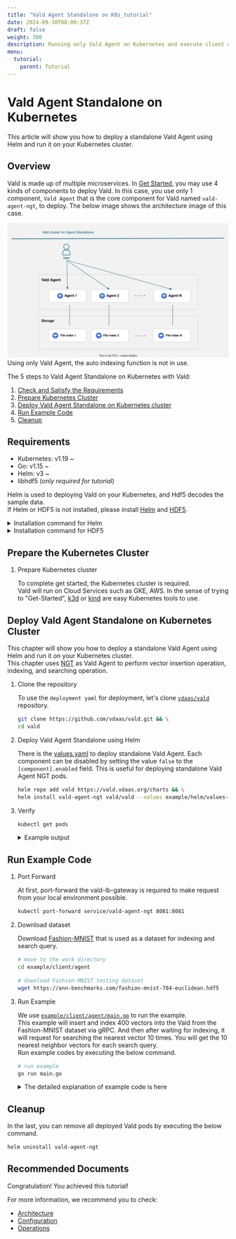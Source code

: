```yaml
---
title: "Vald Agent Standalone on K8s_tutorial"
date: 2024-09-30T08:09:37Z
draft: false
weight: 300
description: Running only Vald Agent on Kubernetes and execute client codes
menu:
  tutorial:
    parent: Tutorial
---
```


# Vald Agent Standalone on Kubernetes

This article will show you how to deploy a standalone Vald Agent using Helm and run it on your Kubernetes cluster.

## Overview

Vald is made up of multiple microservices.
In [Get Started](/docs/tutorial/get-started), you may use 4 kinds of components to deploy Vald.
In this case, you use only 1 component, `Vald Agent` that is the core component for Vald named `vald-agent-ngt`, to deploy.
The below image shows the architecture image of this case.

<img src="/images/tutorial/vald-agent-standalone-on-k8s.svg">

<div class="warning">
Using only Vald Agent, the auto indexing function is not in use.
</div>

The 5 steps to Vald Agent Standalone on Kubernetes with Vald:

1. [Check and Satisfy the Requirements](#Requirements)
1. [Prepare Kubernetes Cluster](#Prepare-the-Kubernetes-Cluster)
1. [Deploy Vald Agent Standalone on Kubernetes cluster](#Deploy-Vald-Agent-Standalone-on-Kubernetes-Cluster)
1. [Run Example Code](#Run-Example-Code)
1. [Cleanup](#Cleanup)

## Requirements

- Kubernetes: v1.19 ~
- Go: v1.15 ~
- Helm: v3 ~
- libhdf5 (_only required for tutorial_)

Helm is used to deploying Vald on your Kubernetes, and Hdf5 decodes the sample data.<br>
If Helm or HDF5 is not installed, please install [Helm](https://helm.sh/docs/intro/install) and [HDF5](https://www.hdfgroup.org/).

<details><summary>Installation command for Helm</summary><br>

```bash
curl -fsSL https://raw.githubusercontent.com/helm/helm/main/scripts/get-helm-3 | bash
```

</details>

<details><summary>Installation command for HDF5</summary><br>

```bash
# yum
yum install -y hdf5-devel

# apt
apt-get install libhdf5-serial-dev

# homebrew
brew install hdf5
```

</details>

## Prepare the Kubernetes Cluster

1. Prepare Kubernetes cluster

   To complete get started, the Kubernetes cluster is required.<br>
   Vald will run on Cloud Services such as GKE, AWS.
   In the sense of trying to "Get-Started", [k3d](https://k3d.io/) or [kind](https://kind.sigs.k8s.io/) are easy Kubernetes tools to use.

## Deploy Vald Agent Standalone on Kubernetes Cluster

This chapter will show you how to deploy a standalone Vald Agent using Helm and run it on your Kubernetes cluster. <br>
This chapter uses [NGT](https://github.com/yahoojapan/ngt) as Vald Agent to perform vector insertion operation, indexing, and searching operation.<br>

1. Clone the repository

   To use the `deployment yaml` for deployment, let's clone [`vdaas/vald`](https://github.com/vdaas/vald.git) repository.

   ```bash
   git clone https://github.com/vdaas/vald.git && \
   cd vald
   ```

1. Deploy Vald Agent Standalone using Helm

   There is the [values.yaml](https://github.com/vdaas/vald/blob/main/example/helm/values-standalone-agent-ngt.yaml) to deploy standalone Vald Agent.
   Each component can be disabled by setting the value `false` to the `[component].enabled` field.
   This is useful for deploying standalone Vald Agent NGT pods.

   ```bash
   helm repo add vald https://vald.vdaas.org/charts && \
   helm install vald-agent-ngt vald/vald --values example/helm/values-standalone-agent-ngt.yaml
   ```

1. Verify

   ```bash
   kubectl get pods
   ```

   <details><summary>Example output</summary><br>
   If the deployment is successful, Vald Agent component should be running.

   ```bash
   NAME               READY   STATUS    RESTARTS   AGE
   vald-agent-ngt-0   1/1     Running   0          20m
   vald-agent-ngt-1   1/1     Running   0          20m
   vald-agent-ngt-2   1/1     Running   0          20m
   vald-agent-ngt-3   1/1     Running   0          20m
   ```

   </details>

## Run Example Code

1.  Port Forward

    At first, port-forward the vald-lb-gateway is required to make request from your local environment possible.

    ```bash
    kubectl port-forward service/vald-agent-ngt 8081:8081
    ```

1.  Download dataset

    Download [Fashion-MNIST](https://github.com/zalandoresearch/fashion-mnist) that is used as a dataset for indexing and search query.

    ```bash
    # move to the work directory
    cd example/client/agent
    ```

    ```bash
    # download Fashion-MNIST testing dataset
    wget https://ann-benchmarks.com/fashion-mnist-784-euclidean.hdf5
    ```

1.  Run Example

    We use [`example/client/agent/main.go`](https://github.com/vdaas/vald/blob/main/example/client/agent/main.go) to run the example.<br>
    This example will insert and index 400 vectors into the Vald from the Fashion-MNIST dataset via gRPC.
    And then after waiting for indexing, it will request for searching the nearest vector 10 times.
    You will get the 10 nearest neighbor vectors for each search query.<br>
    Run example codes by executing the below command.

    ```bash
    # run example
    go run main.go
    ```

    <details><summary>The detailed explanation of example code is here</summary><br>
    This will execute 6 steps.

    1.  init

        - Import packages
            <details><summary>example code</summary><br>

          ```go
          package main

          import (
              "context"
              "encoding/json"
              "flag"
              "time"

              "github.com/kpango/fuid"
              "github.com/kpango/glg"
              agent "github.com/vdaas/vald-client-go/v1/agent/core"
              "github.com/vdaas/vald-client-go/v1/payload"
              "github.com/vdaas/vald-client-go/v1/vald"
              "gonum.org/v1/hdf5"
              "google.golang.org/grpc"
              "google.golang.org/grpc/credentials/insecure"
          )
          ```

            </details>

        - Set variables

          - The constant number of training datasets and test datasets.
              <details><summary>example code</summary><br>

            ```go
            const (
                insertCount = 400
                testCount = 20
            )
            ```

              </details>

          - The variables for configuration.
              <details><summary>example code</summary><br>

            ```go
            const (
                datasetPath         string
                grpcServerAddr      string
                indexingWaitSeconds uint
            )
            ```

              </details>

        - Recognition parameters.
            <details><summary>example code</summary><br>

          ```go
          func init() {
              flag.StringVar(&datasetPath, "path", "fashion-mnist-784-euclidean.hdf5", "set dataset path")
              flag.StringVar(&grpcServerAddr, "addr", "127.0.0.1:8081", "set gRPC server address")
              flag.UintVar(&indexingWaitSeconds, "wait", 60, "set indexing wait seconds")
              flag.Parse()
          }
          ```

            </details>

    1.  load

        - Loading from Fashion-MNIST dataset and set id for each vector that is loaded. This step will return the training dataset, test dataset, and ids list of ids when loading is completed with success.
            <details><summary>example code</summary><br>

          ```go
          ids, train, test, err := load(datasetPath)
          if err != nil {
              glg.Fatal(err)
          }
          ```

            </details>

    1.  Create the gRPC connection and Vald client with gRPC connection.
        <details><summary>example code</summary><br>

        ```go
        ctx := context.Background()

        conn, err := grpc.NewClient(grpcServerAddr, grpc.WithTransportCredentials(insecure.NewCredentials()))
        if err != nil {
            glg.Fatal(err)
        }

        client := agent.NewAgentClient(conn)
        ```

        </details>

    1.  Insert and Index

        - Insert and Indexing 400 training datasets to the Vald agent.
            <details><summary>example code</summary><br>

          ```go
          for i := range ids [:insertCount] {
              if i%10 == 0 {
                  glg.Infof("Inserted %d", i)
              }
              _, err := client.Insert(ctx, &payload.Insert_Request{
                  Vector: &payload.Object_Vector{
                      Id: ids[i],
                      Vector: train[i],
                  },
                  Config: &payload.Insert_Config{
                      SkipStrictExistCheck: true,
                  },
              })
              if err != nil {
                  glg.Fatal(err)
              }
          }
          ```

            </details>

        - Wait until indexing finish.
            <details><summary>example code</summary><br>

          ```go
          wt := time.Duration(indexingWaitSeconds) * time.Second
          glg.Infof("Wait %s for indexing to finish", wt)
          time.Sleep(wt)
          ```

            </details>

        - [Optional] Indexing manually instead of waiting for auto indexing.

          You can set Agent NGT configuration `auto_index_duration_limit` and `auto_index_check_duration` for auto indexing.
          In this example, you can create index manually using `CreateAndSaveIndex()` method in the client library

            <details><summary>example code</summary><br>

          ```go
          _, err = client.CreateAndSaveIndex(ctx, &payload.Control_CreateIndexRequest{
              PoolSize: uint32(insertCount),
          })
          if err != nil {
              glg.Fatal(err)
          }
          ```

            </details>

    1.  Search

        - Search 10 neighbor vectors for each 20 test datasets and return a list of neighbor vectors.

        - When getting approximate vectors, the Vald client sends search config and vector to the server via gRPC.
            <details><summary>example code</summary><br>

          ```go
          glg.Infof("Start search %d times", testCount)
          for i, vec := range test[:testCount] {
              res, err := client.Search(ctx, &payload.Search_Request){
                  Vector: vec,
                  Config: &payload.Search_Config{
                      Num: 10,
                      Radius: -1,
                      Epsilon: 0.1,
                      Timeout: 100000000,
                  }
              }
              if err != nil {
                  glg.Fatal(err)
              }

              b, _ := json.MarshalIndent(res.GetResults(), "", " ")
              glg.Infof("%d - Results : %s\n\n", i+1, string(b))
              time.Sleep(1 * time.Second)
          }
          ```

            </details>

    1.  Remove

        - Remove indexed 400 training datasets from the Vald agent.
            <details><summary>example code</summary><br>

          ```go
          for i := range ids [:insertCount] {
              _, err := client.Remove(ctx, &payload.Remove_Request{
                  Id: &payload.Object_ID{
                      Id: ids[i],
                  },
              })
              if err != nil {
                  glg.Fatal(err)
              }
              if i%10 == 0 {
                  glg.Infof("Removed %d", i)
              }
          }
          ```

            </details>

        - Remove from the index manually instead of waiting for auto indexing.

          The removed vectors still exist in the NGT graph index before the SaveIndex (or CreateAndSaveIndex) API is called.
          If you run the below code, the indexes will be removed completely from the Vald Agent NGT graph and the Backup file.

            <details><summary>example code</summary><br>

          ```go
          _, err = client.SaveIndex(ctx, &payload.Empty{})
          if err != nil {
              glg.Fatal(err)
          }
          ```

            </details>

    <div class="caution">
    It would be best to run CreateIndex() after Insert() without waiting for auto-indexing in your client code, even you can wait for the finishing auto createIndex function, which sometimes takes a long time.
    The backup files (e.g., ngt-meta.kvsdb) will be in your mount directory when vald-agent-ngt finishes indexing.
    </div>

    <div class="warning">
    If you use Go(v1.16~) and catch the error like `missing go.sum entry to add it` when running `go run main.go`, please run `go mod tidy` and retry.
    This error comes from Go Command Changes of Go 1.16 Release Notes.(Please refer to https://golang.org/doc/go1.16#go-command for more details).
    </div>

## Cleanup

In the last, you can remove all deployed Vald pods by executing the below command.

```bash
helm uninstall vald-agent-ngt
```

## Recommended Documents

Congratulation! You achieved this tutorial!

For more information, we recommend you to check:

- [Architecture](/docs/overview/architecture)
- [Configuration](/docs/user-guides/configuration)
- [Operations](/docs/user-guides/operations)
